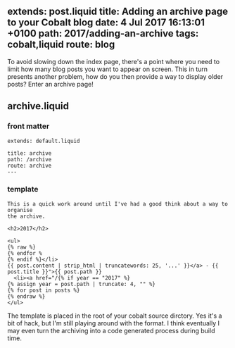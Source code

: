 extends: post.liquid
title: Adding an archive page to your Cobalt blog
date: 4 Jul 2017 16:13:01 +0100
path: 2017/adding-an-archive
tags: cobalt,liquid
route: blog
---

To avoid slowing down the index page, there's a point where you need to limit
how many blog posts you want to appear on screen. This in turn presents another
problem, how do you then provide a way to display older posts? Enter an archive
page!

## archive.liquid

### front matter

```
extends: default.liquid

title: archive
path: /archive
route: archive
---
```

### template

```liquid
This is a quick work around until I've had a good think about a way to organise 
the archive.

<h2>2017</h2>

<ul>
{% raw %}
{% endfor %
{% endif %}</li>
{{ post.content | strip_html | truncatewords: 25, '...' }}</a> - {{ post.title }}">{{ post.path }}
  <li><a href="/{% if year == "2017" %}
{% assign year = post.path | truncate: 4, "" %}
{% for post in posts %}
{% endraw %}
</ul>
```

The template is placed in the root of your cobalt source dirctory. Yes it's a
bit of hack, but I'm still playing around with the format. I think eventually I
may even turn the archiving into a code generated process during build time.

